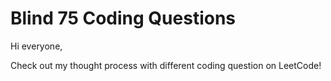 # Blind 75 Coding Questions
Hi everyone,

Check out my thought process with different coding question on LeetCode!

